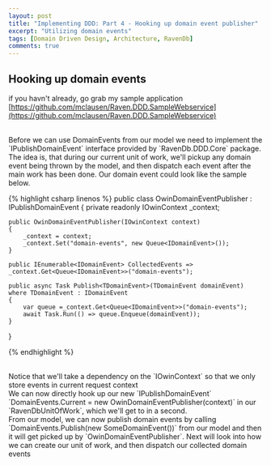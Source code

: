 ```yaml
---
layout: post
title: "Implementing DDD: Part 4 - Hooking up domain event publisher"
excerpt: "Utilizing domain events"
tags: [Domain Driven Design, Architecture, RavenDb]
comments: true
---
```


## Hooking up domain events

if you havn't already, go grab my sample application [https://github.com/mclausen/Raven.DDD.SampleWebservice](https://github.com/mclausen/Raven.DDD.SampleWebservice)

<br />
Before we can use DomainEvents from our model we need to implement the `IPublishDomainEvent` interface provided by `RavenDb.DDD.Core` package. The idea is, that during our current unit of work, we'll pickup any domain event being thrown by the model, and then dispatch each event after the main work has been done. Our domain event could look like the sample below.

{% highlight csharp linenos %}
public class OwinDomainEventPublisher : IPublishDomainEvent
{
    private readonly IOwinContext _context;

    public OwinDomainEventPublisher(IOwinContext context)
    {
        _context = context;
        _context.Set("domain-events", new Queue<IDomainEvent>());
    }

    public IEnumerable<IDomainEvent> CollectedEvents => _context.Get<Queue<IDomainEvent>>("domain-events");

    public async Task Publish<TDomainEvent>(TDomainEvent domainEvent) where TDomainEvent : IDomainEvent
    {
        var queue =_context.Get<Queue<IDomainEvent>>("domain-events");
        await Task.Run(() => queue.Enqueue(domainEvent));
    }
}

{% endhighlight %}

<br />
Notice that we'll take a dependency on the `IOwinContext` so that we only store events in current request context

<br />
We can now directly hook up our new `IPublishDomainEvent` `DomainEvents.Current = new OwinDomainEventPublisher(context)` in our `RavenDbUnitOfWork`, which we'll get to in a second.

<br />
From our model, we can now publish domain events by calling `DomainEvents.Publish(new SomeDomainEvent())` from our model and then it will get picked up by `OwinDomainEventPublisher`. Next will look into how we can create our unit of work, and then dispatch our collected domain events